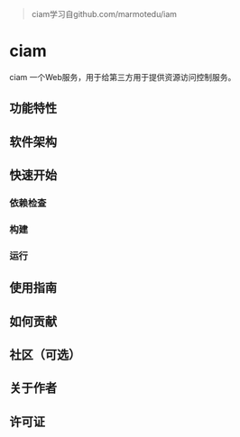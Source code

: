 > ciam学习自github.com/marmotedu/iam
> 
# ciam
ciam 一个Web服务，用于给第三方用于提供资源访问控制服务。

<!-- 简短的话描述项目 -->

## 功能特性

<!-- 核心功能 -->

## 软件架构

<!-- 项目的构架 -->

## 快速开始
### 依赖检查

<!-- 项目的依赖，依赖的包，工具等 -->

### 构建

<!-- 如何构建项目 -->

### 运行

<!-- 如何运行项目 -->

## 使用指南

<!-- 如何使用该项目 -->

## 如何贡献

<!-- 告诉其他开发者如何共享项目 -->

## 社区（可选）

## 关于作者

<!-- 项目的作者 -->

## 许可证

<!-- 项目的开源许可证 -->